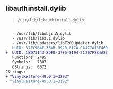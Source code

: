 ## libauthinstall.dylib

> `/usr/lib/libauthinstall.dylib`

```diff

   - /usr/lib/libobjc.A.dylib
   - /usr/lib/libz.1.dylib
   - /usr/lib/updaters/libT200Updater.dylib
-  UUID: 37FC9B4E-36AB-392D-B1CA-CA477A16F460
+  UUID: 1BD73143-8DF0-37E5-8194-21207F8B4A23
   Functions: 2495
   Symbols:   7307
   CStrings:  6572
CStrings:
+ "VinylRestore-49.0.1~3293"
- "VinylRestore-49.0.1~3192"

```
